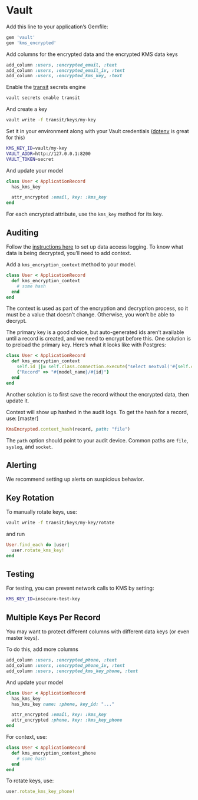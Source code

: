 # Vault

Add this line to your application’s Gemfile:

```ruby
gem 'vault'
gem 'kms_encrypted'
```

Add columns for the encrypted data and the encrypted KMS data keys

```ruby
add_column :users, :encrypted_email, :text
add_column :users, :encrypted_email_iv, :text
add_column :users, :encrypted_kms_key, :text
```

Enable the [transit](https://www.vaultproject.io/docs/secrets/transit/index.html) secrets engine

```sh
vault secrets enable transit
```

And create a key

```sh
vault write -f transit/keys/my-key
```

Set it in your environment along with your Vault credentials ([dotenv](https://github.com/bkeepers/dotenv) is great for this)

```sh
KMS_KEY_ID=vault/my-key
VAULT_ADDR=http://127.0.0.1:8200
VAULT_TOKEN=secret
```

And update your model

```ruby
class User < ApplicationRecord
  has_kms_key

  attr_encrypted :email, key: :kms_key
end
```

For each encrypted attribute, use the `kms_key` method for its key.

## Auditing

Follow the [instructions here](https://www.vaultproject.io/docs/audit/) to set up data access logging. To know what data is being decrypted, you’ll need to add context.

Add a `kms_encryption_context` method to your model.

```ruby
class User < ApplicationRecord
  def kms_encryption_context
    # some hash
  end
end
```

The context is used as part of the encryption and decryption process, so it must be a value that doesn’t change. Otherwise, you won’t be able to decrypt.

The primary key is a good choice, but auto-generated ids aren’t available until a record is created, and we need to encrypt before this. One solution is to preload the primary key. Here’s what it looks like with Postgres:

```ruby
class User < ApplicationRecord
  def kms_encryption_context
    self.id ||= self.class.connection.execute("select nextval('#{self.class.sequence_name}')").first["nextval"]
    {"Record" => "#{model_name}/#{id}"}
  end
end
```

Another solution is to first save the record without the encrypted data, then update it.

Context will show up hashed in the audit logs. To get the hash for a record, use: [master]

```ruby
KmsEncrypted.context_hash(record, path: "file")
```

The `path` option should point to your audit device. Common paths are `file`, `syslog`, and `socket`.

## Alerting

We recommend setting up alerts on suspicious behavior.

## Key Rotation

To manually rotate keys, use:

```sh
vault write -f transit/keys/my-key/rotate
```

and run

```ruby
User.find_each do |user|
  user.rotate_kms_key!
end
```

## Testing

For testing, you can prevent network calls to KMS by setting:

```sh
KMS_KEY_ID=insecure-test-key
```

## Multiple Keys Per Record

You may want to protect different columns with different data keys (or even master keys).

To do this, add more columns

```ruby
add_column :users, :encrypted_phone, :text
add_column :users, :encrypted_phone_iv, :text
add_column :users, :encrypted_kms_key_phone, :text
```

And update your model

```ruby
class User < ApplicationRecord
  has_kms_key
  has_kms_key name: :phone, key_id: "..."

  attr_encrypted :email, key: :kms_key
  attr_encrypted :phone, key: :kms_key_phone
end
```

For context, use:

```ruby
class User < ApplicationRecord
  def kms_encryption_context_phone
    # some hash
  end
end
```

To rotate keys, use:

```ruby
user.rotate_kms_key_phone!
```
